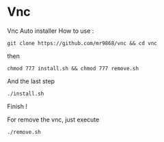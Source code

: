 # Vnc
Vnc Auto installer
How to use :
```
git clone https://github.com/mr9868/vnc && cd vnc
```
then
```
chmod 777 install.sh && chmod 777 remove.sh
```
And the last step 
```
./install.sh
```
Finish !

For remove the vnc, just execute
```
./remove.sh
```
